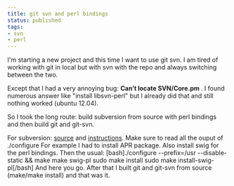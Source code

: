 ```yaml
---
title: git svn and perl bindings
status: published
tags:
- svn
- perl
---
```


I'm starting a new project and this time I want to use git svn. I am tired of working with git in local but with svn with the repo and always switching between the two.

Except that I had a very annoying bug: <strong>Can’t locate SVN/Core.pm </strong>. I found numerous answer like "install libsvn-perl" but I already did that and still nothing worked (ubuntu 12.04).

So I took the long route: build subversion from source with perl bindings and then build git and git-svn.

For subversion: <a href="http://subversion.apache.org/download/">source</a> and <a href="http://www.linuxfromscratch.org/blfs/view/svn/general/subversion.html">instructions</a>. Make sure to read all the ouput of ./configure For example I had to install APR package. Also install swig for the perl bindings. Then the usual:
[bash]./configure --prefix=/usr --disable-static &amp;&amp; make
make swig-pl
sudo make install
sudo make install-swig-pl[/bash]
And here you go. After that I built git and git-svn from source (make/make install) and that was it.
